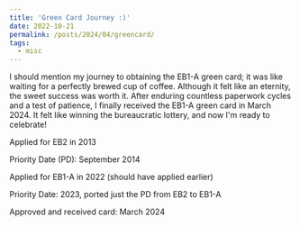 ```yaml
---		
title: 'Green Card Journey :)'
date: 2022-10-21
permalink: /posts/2024/04/greencard/
tags:
  - misc
---	
```

I should mention my journey to obtaining the EB1-A green card; it was like waiting for a perfectly brewed cup of coffee. Although it felt like an eternity, the sweet success was worth it. After enduring countless paperwork cycles and a test of patience, I finally received the EB1-A green card in March 2024. It felt like winning the bureaucratic lottery, and now I'm ready to celebrate!

Applied for EB2 in 2013

Priority Date (PD): September 2014

Applied for EB1-A in 2022 (should have applied earlier)

Priority Date: 2023, ported just the PD from EB2 to EB1-A

Approved and received card: March 2024
